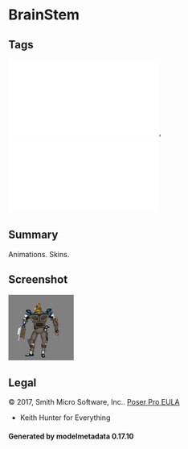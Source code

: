 # BrainStem

## Tags

![core](../../Models-core.md), ![testing](../../Models-testing.md)

## Summary

Animations. Skins.

## Screenshot

![screenshot](screenshot/screenshot.gif)

## Legal

&copy; 2017, Smith Micro Software, Inc.. [Poser Pro EULA]()

 - Keith Hunter for Everything

#### Generated by modelmetadata 0.17.10